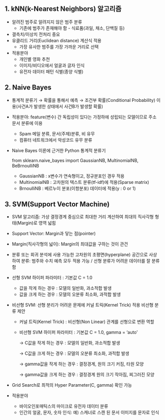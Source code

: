 ## 1. kNN(k-Nearest Neighbors) 알고리즘
- 알려진 범주로 알려지지 않은 범주 분류
    - 기존에 범주가 존재해야 함 - 식료품(과일, 채소, 단백질 등)
- 결측치/이상치 전처리 중요
- 유클리드 거리(Euclidean distance) 계산식 적용
    - 가장 유사한 범주를 가장 가까운 거리로 선택
- 적용분야
    - 개인별 영화 추천
    - 이미지/비디오에서 얼굴과 글자 인식
    - 유전자 데이터 패턴 식별(종양 식별)
        
## 2. Naive Bayes
- 통계적 분류기 → 확률을 통해서 예측 → 조건부 확률(Conditional Probability) 이용(사건A가 발생한 상태에서 사건B가 발생할 확률)
- 적용분야: feature(변수) 간 독립성이 있다는 가정하에 성립되는 모델이므로 주소 문서 분류에 이용
    - Spam 메일 분류, 문서(주제)분류, 비 유무
    - 컴퓨터 네트워크에서 악성코드 유무 분류
- Naive Bayes 이론에 근거한 Python 통계적 분류기
    
    from sklearn.naive_bayes import GaussianNB, MultinomialNB, BeBrnoulliNB
    
    - GaussianNB : x변수가 연속형이고, 정규분포인 경우 적용
    - MultinomialNB : 고차원의 텍스트 분류(tf-idf)에 적용(Sparse matrix)
    - BrnoulliNB : 베르누이 분포(이항분포) 데이터에 적용(y : 0 or 1)
        
## 3. SVM(Support Vector Machine)
- SVM 알고리즘: 가상 결정경계 중심으로 최대한 거리 계산하여 최대의 직사각형 형태(Margin)로 영역 넓힘
- Support Vector: Margin과 닿는 점(pointer)
- Margin(직사각형의 넓이):  Margin의 최대값을 구하는 것이 관건
- 분류 또는 회귀 분석에 사용 가능한 고차원의 초평면(hyperplane) 공간으로 사상하여 분류: 범주와 수치 예측 모두 적용 가능 / 선형 분류가 어려운 데이터를 잘 분류함
- 선형 SVM 하이퍼 파라미터 : 기본값 C = 1.0
    - 값을 작게 하는 경우 : 모델의 일반화, 과소적합 발생
    - 값을 크게 하는 경우 : 모델의 오분류 최소화, 과적합 발생
- 비선형 SVM: 선형 분리가 어려운 문제에 커널 트릭(Kernel Trick) 적용 비선형 분류 제안
    - 커널 트릭(Kernel Trick) : 비선형(Non Linear) 관계를 선형으로 변환 역할
    - 비선형 SVM 하이퍼 파라미터 : 기본값 C = 1.0, gamma = ‘auto’
        
        → C값을 작게 하는 경우 : 모델의 일반화, 과소적합 발생
        
        → C값을 크게 하는 경우 : 모델의 오분류 최소화, 과적합 발생
        
        → gamma값을 작게 하는 경우 : 결정경계, 원의 크기 커짐, 타원 모양
        
        → gamma값을 크게 하는 경우 : 결정경계 원의 크기 작아짐, 찌그러진 모양
        
- Grid Search로 최적의 Hyper Parameter(C, gamma) 확인 가능
- 적용분야
    - 바이오인포매틱스의 마이크로 유전자 데이터 분류
    - 인간의 얼굴, 문자, 숫자 인식: 예) 스캐너로 스캔 된 문서 이미지를 문자로 인식
